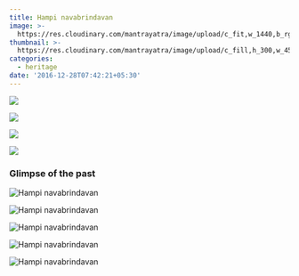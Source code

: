 ```yaml
---
title: Hampi navabrindavan
image: >-
  https://res.cloudinary.com/mantrayatra/image/upload/c_fit,w_1440,b_rgb:000,o_82,fl_progressive/v1482892365/hampi-navabrindavan/banner.jpg
thumbnail: >-
  https://res.cloudinary.com/mantrayatra/image/upload/c_fill,h_300,w_450,fl_progressive/v1482892365/hampi-navabrindavan/banner.jpg
categories:
  - heritage
date: '2016-12-28T07:42:21+05:30'
---
```

![](https://res.cloudinary.com/mantrayatra/image/upload/v1545787369/hampi-navabrindavan/Hampi1.jpg)

![](https://res.cloudinary.com/mantrayatra/image/upload/c_scale,fl_progressive,w_800/v1/hampi-navabrindavan/Hampi2.jpg)

![](https://res.cloudinary.com/mantrayatra/image/upload/c_scale,fl_progressive,w_800/v1/hampi-navabrindavan/hampi.jpg)

![](https://res.cloudinary.com/mantrayatra/image/upload/c_scale,fl_progressive,w_800/v1/hampi-navabrindavan/Hampi3.jpg)

### Glimpse of the past

![Hampi navabrindavan](https://res.cloudinary.com/mantrayatra/image/upload/c_scale,w_800,fl_progressive/v1482891317/hampi-navabrindavan/IMG_20160129_151541987_HDR.jpg)

![Hampi navabrindavan](https://res.cloudinary.com/mantrayatra/image/upload/c_scale,w_800,fl_progressive/v1482891316/hampi-navabrindavan/IMG_20160129_172436609_HDR.jpg)

![Hampi navabrindavan](https://res.cloudinary.com/mantrayatra/image/upload/c_scale,w_800,fl_progressive/v1482891316/hampi-navabrindavan/IMG_20160130_095745559.jpg)

![Hampi navabrindavan](https://res.cloudinary.com/mantrayatra/image/upload/c_scale,w_800,fl_progressive/v1482891316/hampi-navabrindavan/IMG_20160131_081620872.jpg)

![Hampi navabrindavan](https://res.cloudinary.com/mantrayatra/image/upload/c_scale,w_800,fl_progressive/v1482891316/hampi-navabrindavan/IMG_20160220_094544410.jpg)

